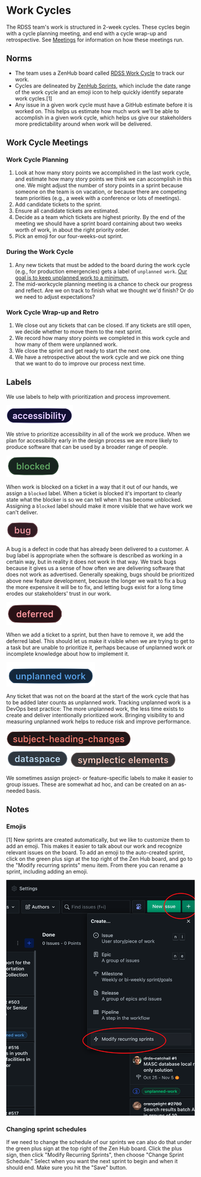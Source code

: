 # Work Cycles

The RDSS team's work is structured in 2-week cycles.  These cycles begin with a cycle planning meeting, and end with a cycle wrap-up and retrospective.  See [Meetings](meetings.md) for information on how these meetings run.

## Norms

* The team uses a ZenHub board called [RDSS Work Cycle](https://app.zenhub.com/workspaces/rdss-workcycles-61a4f1a12a399b001730f65a/board) to track our work.  
* Cycles are delineated by [ZenHub Sprints](https://help.zenhub.com/support/solutions/articles/43000611544-an-introduction-to-zenhub-sprints), which include the date range of the work cycle and an emoji icon to help quickly identify separate work cycles.[1]
* Any issue in a given work cycle must have a GitHub estimate before it is worked on. This helps us estimate how much work we'll be able to accomplish in a given work cycle, which helps us give our stakeholders more predictability around when work will be delivered.

## Work Cycle Meetings

### Work Cycle Planning
1. Look at how many story points we accomplished in the last work cycle, and estimate how many story points we think we can accomplish in this one. We might adjust the number of story points in a sprint because someone on the team is on vacation, or because there are competing team priorities (e.g., a week with a conference or lots of meetings).
2. Add candidate tickets to the sprint.
3. Ensure all candidate tickets are estimated.
4. Decide as a team which tickets are highest priority. By the end of the meeting we should have a sprint board containing about two weeks worth of work, in about the right priority order.
5. Pick an emoji for our four-weeks-out sprint.

### During the Work Cycle
1. Any new tickets that must be added to the board during the work cycle (e.g., for production emergencies) gets a label of `unplanned work`. [Our goal is to keep unplanned work to a minimum.](https://www.pagerduty.com/blog/5-ways-unplanned-work-disrupting-business/)
2. The mid-workcycle planning meeting is a chance to check our progress and reflect.  Are we on track to finish what we thought we'd finish? Or do we need to adjust expectations?

### Work Cycle Wrap-up and Retro
1. We close out any tickets that can be closed. If any tickets are still open, we decide whether to move them to the next sprint.
2. We record how many story points we completed in this work cycle and how many of them were unplanned work.
3. We close the sprint and get ready to start the next one.
4. We have a retrospective about the work cycle and we pick one thing that we want to do to improve our process next time.

## Labels
We use labels to help with prioritization and process improvement.

![](images/accessibility_label.png)

  We strive to prioritize accessibility in all of the work we produce. When we plan for accessibility early in the design process we are more likely to produce software that can be used by a broader range of people.

![](images/blocked.png)

  When work is blocked on a ticket in a way that it out of our hands, we assign a `blocked` label. When a ticket is blocked it's important to clearly state what the blocker is so we can tell when it has become unblocked. Assigning a `blocked` label should make it more visible that we have work we can't deliver.

![](images/bug_label.png)

  A bug is a defect in code that has already been delivered to a customer. A bug label is appropriate when the software is described as working in a certain way, but in reality it does not work in that way. We track bugs because it gives us a sense of how often we are delivering software that does not work as advertised. Generally speaking, bugs should be prioritized above new feature development, because the longer we wait to fix a bug the more expensive it will be to fix, and letting bugs exist for a long time erodes our stakeholders' trust in our work.

![](images/deferred.png)

  When we add a ticket to a sprint, but then have to remove it, we add the deferred label. This should let us make it visible when we are trying to get to a task but are unable to prioritize it, perhaps because of unplanned work or incomplete knowledge about how to implement it.

![](images/unplanned_work.png)

  Any ticket that was not on the board at the start of the work cycle that has to be added later counts as unplanned work.  Tracking unplanned work is a DevOps best practice: The more unplanned work, the less time exists to create and deliver intentionally prioritized work. Bringing visibility to and measuring unplanned work helps to reduce risk and improve performance.

  ![](images/subject-heading-changes.png)
  ![](images/dataspace_label.png)
  ![](images/symplectic_elements.png)

  We sometimes assign project- or feature-specific labels to make it easier to group issues. These are somewhat ad hoc, and can be created on an as-needed basis.

## Notes

### Emojis
[1] New sprints are created automatically, but we like to customize them to add an emoji. This makes it easier to talk about our work and recognize relevant issues on the board. To add an emoji to the auto-created sprint, click on the green plus sign at the top right of the Zen Hub board, and go to the "Modify recurring sprints" menu item. From there you can rename a sprint, including adding an emoji.

![](images/add_sprint_emoji.png)

### Changing sprint schedules
If we need to change the schedule of our sprints we can also do that under the green plus sign at the top right of the Zen Hub board. Click the plus sign, then click "Modify Recurring Sprints", then choose "Change Sprint Schedule." Select when you want the next sprint to begin and when it should end. Make sure you hit the "Save" button.  
